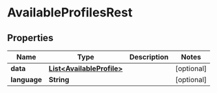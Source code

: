 

# AvailableProfilesRest


## Properties

| Name | Type | Description | Notes |
|------------ | ------------- | ------------- | -------------|
|**data** | [**List&lt;AvailableProfile&gt;**](AvailableProfile.md) |  |  [optional] |
|**language** | **String** |  |  [optional] |



